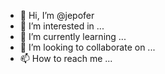 - 👋 Hi, I’m @jepofer
- 👀 I’m interested in ...
- 🌱 I’m currently learning ...
- 💞️ I’m looking to collaborate on ...
- 📫 How to reach me ...

<!---
jepofer/jepofer is a ✨ special ✨ repository because its `README.md` (this file) appears on your GitHub profile.
You can click the Preview link to take a look at your changes.
--->
